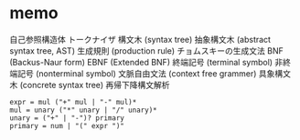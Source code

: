 # memo

自己参照構造体
トークナイザ
構文木 (syntax tree)
抽象構文木 (abstract syntax tree, AST)
生成規則 (production rule)
チョムスキーの生成文法
BNF (Backus-Naur form)
EBNF (Extended BNF)
終端記号 (terminal symbol)
非終端記号 (nonterminal symbol)
文脈自由文法 (context free grammer)
具象構文木 (concrete syntax tree)
再帰下降構文解析

```
expr = mul ("+" mul | "-" mul)*
mul = unary ("*" unary | "/" unary)*
unary = ("+" | "-")? primary
primary = num | "(" expr ")"
```


